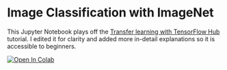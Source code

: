 # Image Classification with ImageNet

This Jupyter Notebook plays off the [Transfer learning with TensorFlow Hub](https://www.tensorflow.org/tutorials/images/transfer_learning_with_hub) tutorial. I edited it for clarity and added more in-detail explanations so it is accessible to beginners.

[![Open In Colab](https://colab.research.google.com/assets/colab-badge.svg)](https://colab.research.google.com/drive/1-9zplm4niv362B0Y-fhDLbESNqKXKjnV?usp=sharing)
